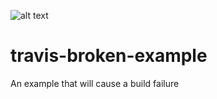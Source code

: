 ![alt text](https://travis-ci.org/thais-burity/travis-broken-example.svg?branch=master)

# travis-broken-example

An example that will cause a build failure
